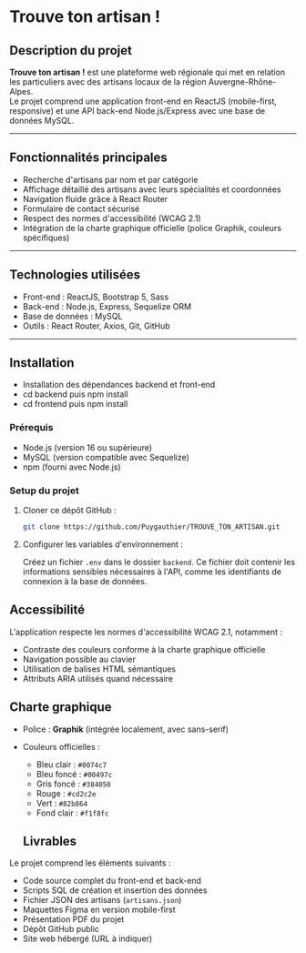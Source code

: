 # Trouve ton artisan !

## Description du projet

**Trouve ton artisan !** est une plateforme web régionale qui met en relation les particuliers avec des artisans locaux de la région Auvergne-Rhône-Alpes.  
Le projet comprend une application front-end en ReactJS (mobile-first, responsive) et une API back-end Node.js/Express avec une base de données MySQL.

---

## Fonctionnalités principales

- Recherche d'artisans par nom et par catégorie  
- Affichage détaillé des artisans avec leurs spécialités et coordonnées  
- Navigation fluide grâce à React Router  
- Formulaire de contact sécurisé  
- Respect des normes d'accessibilité (WCAG 2.1)  
- Intégration de la charte graphique officielle (police Graphik, couleurs spécifiques)

---

## Technologies utilisées

- Front-end : ReactJS, Bootstrap 5, Sass  
- Back-end : Node.js, Express, Sequelize ORM  
- Base de données : MySQL  
- Outils : React Router, Axios, Git, GitHub  

---

## Installation

- Installation des dépendances backend et front-end
- cd backend puis npm install
- cd frontend puis npm install

### Prérequis

- Node.js (version 16 ou supérieure)  
- MySQL (version compatible avec Sequelize)  
- npm (fourni avec Node.js)  

### Setup du projet

1. Cloner ce dépôt GitHub :  
   ```bash
   git clone https://github.com/Puygauthier/TROUVE_TON_ARTISAN.git

2. Configurer les variables d'environnement :

   Créez un fichier `.env` dans le dossier `backend`.
   Ce fichier doit contenir les informations sensibles nécessaires à l'API,
    comme les identifiants de connexion à la base de données. 

## Accessibilité

L'application respecte les normes d'accessibilité WCAG 2.1, notamment :
- Contraste des couleurs conforme à la charte graphique officielle
- Navigation possible au clavier
- Utilisation de balises HTML sémantiques
- Attributs ARIA utilisés quand nécessaire

## Charte graphique

- Police : **Graphik** (intégrée localement, avec sans-serif)
- Couleurs officielles :
  - Bleu clair : `#0074c7`
  - Bleu foncé : `#00497c`
  - Gris foncé : `#384050`
  - Rouge : `#cd2c2e`
  - Vert : `#82b864`
  - Fond clair : `#f1f8fc`

  ## Livrables

Le projet comprend les éléments suivants :
- Code source complet du front-end et back-end
- Scripts SQL de création et insertion des données
- Fichier JSON des artisans (`artisans.json`)
- Maquettes Figma en version mobile-first
- Présentation PDF du projet
- Dépôt GitHub public
- Site web hébergé (URL à indiquer)

